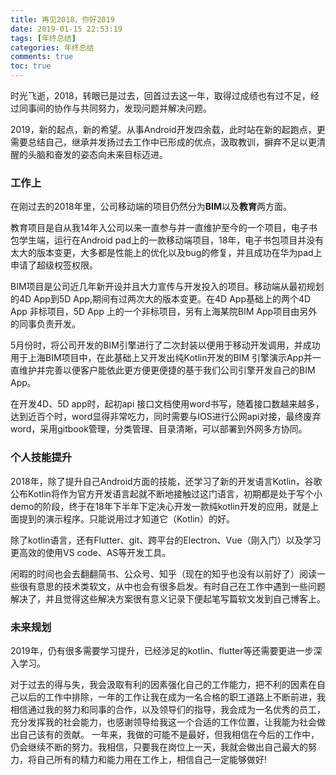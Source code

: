 ```yaml
---
title: 再见2018，你好2019
date: 2019-01-15 22:53:19
tags: [年终总结]
categories: 年终总结
comments: true
toc: true
---
```


时光飞逝，2018，转眼已是过去，回首过去这一年，取得过成绩也有过不足，经过同事间的协作与共同努力，发现问题并解决问题。

2019，新的起点，新的希望。从事Android开发四余载，此时站在新的起跑点，更需要总结自己，继承并发扬过去工作中已形成的优点，汲取教训，摒弃不足以更清醒的头脑和奋发的姿态向未来目标迈进。

### 工作上

在刚过去的2018年里，公司移动端的项目仍然分为**BIM**以及**教育**两方面。

教育项目是自从我14年入公司以来一直参与并一直维护至今的一个项目，电子书包学生端，运行在Android pad上的一款移动端项目，18年，电子书包项目并没有太大的版本变更，大多都是性能上的优化以及bug的修复，并且成功在华为pad上申请了超级权签权限。

BIM项目是公司近几年新开设并且大力宣传与开发投入的项目。移动端从最初规划的4D App到5D App,期间有过两次大的版本变更。在4D App基础上的两个4D App 非标项目，5D App 上的一个非标项目，另有上海某院BIM App项目由另外的同事负责开发。

5月份时，将公司开发的BIM引擎进行了二次封装以便用于移动开发调用，并成功用于上海BIM项目中，在此基础上又开发出纯Kotlin开发的BIM 引擎演示App并一直维护并完善以便客户能依此更方便更便捷的基于我们公司引擎开发自己的BIM App。

在开发4D、5D app时，起初api 接口文档使用word书写，随着接口数越来越多，达到近百个时，word显得非常吃力，同时需要与IOS进行公网api对接，最终废弃word，采用gitbook管理，分类管理、目录清晰，可以部署到外网多方协同。

### 个人技能提升

2018年，除了提升自己Android方面的技能，还学习了新的开发语言Kotlin，谷歌公布Kotlin将作为官方开发语言起就不断地接触过这门语言，初期都是处于写个小demo的阶段，终于在18年下半年下定决心开发一款纯kotlin开发的应用，就是上面提到的演示程序。只能说用过才知道它（Kotlin）的好。

除了kotlin语言，还有Flutter、git、跨平台的Electron、Vue（刚入门）以及学习更高效的使用VS code、AS等开发工具。

闲暇的时间也会去翻翻简书、公众号、知乎（现在的知乎也没有以前好了）阅读一些很有意思的技术类软文，从中也会有很多启发。有时自己在工作中遇到一些问题解决了，并且觉得这些解决方案很有意义记录下便起笔写篇软文发到自己博客上。

### 未来规划

2019年，仍有很多需要学习提升，已经涉足的kotlin、flutter等还需要更进一步深入学习。

对于过去的得与失，我会汲取有利的因素强化自己的工作能力，把不利的因素在自己以后的工作中排除，一年的工作让我在成为一名合格的职工道路上不断前进，我相信通过我的努力和同事的合作，以及领导们的指导，我会成为一名优秀的员工，充分发挥我的社会能力，也感谢领导给我这一个合适的工作位置，让我能为社会做出自己该有的贡献。
一年来，我做的可能不是最好，但我相信在今后的工作中，仍会继续不断的努力。我相信，只要我在岗位上一天，我就会做出自己最大的努力，将自己所有的精力和能力用在工作上，相信自己一定能够做好!